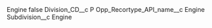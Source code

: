 <?xml version="1.0" encoding="UTF-8"?>
<CustomMetadata xmlns="http://soap.sforce.com/2006/04/metadata" xmlns:xsi="http://www.w3.org/2001/XMLSchema-instance" xmlns:xsd="http://www.w3.org/2001/XMLSchema">
    <label>Engine</label>
    <protected>false</protected>
    <values>
        <field>Division_CD__c</field>
        <value xsi:type="xsd:string">P</value>
    </values>
    <values>
        <field>Opp_Recortype_API_name__c</field>
        <value xsi:type="xsd:string">Engine</value>
    </values>
    <values>
        <field>Subdivision__c</field>
        <value xsi:type="xsd:string">Engine</value>
    </values>
</CustomMetadata>
